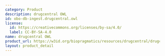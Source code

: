 ```yaml
---
category: Product
description: drugcentral OWL
id: obo-db-ingest.drugcentral.owl
license:
  id: https://creativecommons.org/licenses/by-sa/4.0/
  label: CC-BY-SA-4.0
name: drugcentral OWL
product_url: https://w3id.org/biopragmatics/resources/drugcentral/drugcentral.owl
layout: product_detail
---
```

